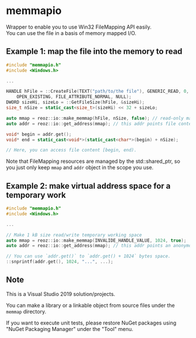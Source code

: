 # memmapio

Wrapper to enable you to use Win32 FileMapping API easily.  
You can use the file in a basis of memory mapped I/O.


## Example 1: map the file into the memory to read

```c++
#include "memmapio.h"
#include <Windows.h>

...

HANDLE hFile = ::CreateFile(TEXT("path/to/the file"), GENERIC_READ, 0, NULL,
	OPEN_EXISTING, FILE_ATTRIBUTE_NORMAL, NULL);
DWORD sizeHi, sizeLo = ::GetFileSize(hFile, &sizeHi);
size_t nSize = static_cast<size_t>(sizeHi) << 32 + sizeLo;

auto mmap = reoz::io::make_memmap(hFile, nSize, false); // read-only mapping
auto addr = reoz::io::get_address(mmap); // this addr points file content

void* begin = addr.get();
void* end = static_cast<void*>(static_cast<char*>(begin) + nSize);

// Here, you can access file content [begin, end).
```

Note that FileMapping resources are managed by the std::shared_ptr,
so you just only keep `mmap` and `addr` object in the scope you use.


## Example 2: make virtual address space for a temporary work

```c++
#include "memmapio.h"
#include <Windows.h>

...

// Make 1 kB size read/write temporary working space
auto mmap = reoz::io::make_memmap(INVALIDE_HANDLE_VALUE, 1024, true);
auto addr = reoz::io::get_address(mmap); // this addr points an anonymouse paging file

// You can use `addr.get()` to `addr.get() + 1024` bytes space.
::snprintf(addr.get(), 1024, "...", ...);
```

## Note

This is a Visual Studio 2019 solution/projects.

You can make a library or a linkable object from source files under the  `memmap` directory.

If you want to execute unit tests, please restore NuGet packages using "NuGet Packaging
Manager" under the "Tool" menu.
